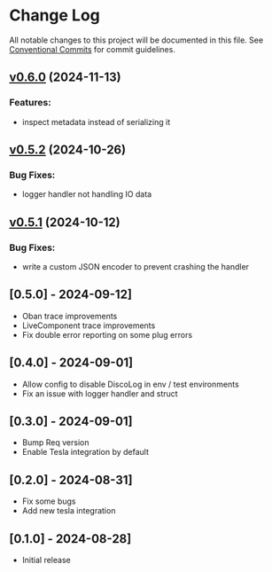 # Change Log

All notable changes to this project will be documented in this file.
See [Conventional Commits](Https://conventionalcommits.org) for commit guidelines.

<!-- changelog -->

## [v0.6.0](https://github.com/mrdotb/disco-log/compare/v0.5.2...v0.6.0) (2024-11-13)




### Features:

* inspect metadata instead of serializing it

## [v0.5.2](https://github.com/mrdotb/disco-log/compare/v0.5.1...v0.5.2) (2024-10-26)




### Bug Fixes:

* logger handler not handling IO data

## [v0.5.1](https://github.com/mrdotb/disco-log/compare/v0.5.1...v0.5.1) (2024-10-12)




### Bug Fixes:

* write a custom JSON encoder to prevent crashing the handler

## [0.5.0] - 2024-09-12]
- Oban trace improvements
- LiveComponent trace improvements
- Fix double error reporting on some plug errors

## [0.4.0] - 2024-09-01]
- Allow config to disable DiscoLog in env / test environments
- Fix an issue with logger handler and struct

## [0.3.0] - 2024-09-01]
- Bump Req version
- Enable Tesla integration by default

## [0.2.0] - 2024-08-31]
- Fix some bugs
- Add new tesla integration

## [0.1.0] - 2024-08-28]
- Initial release
